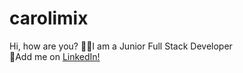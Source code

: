 # carolimix

Hi, how are you? 
👩‍💻I am a Junior Full Stack Developer<br>📧Add me on <a href="https://www.linkedin.com/in/caroacuña/">LinkedIn! <a/> <br>


